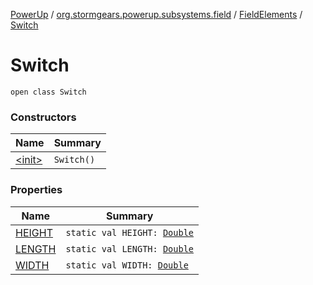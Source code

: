 [PowerUp](../../../index.md) / [org.stormgears.powerup.subsystems.field](../../index.md) / [FieldElements](../index.md) / [Switch](./index.md)

# Switch

`open class Switch`

### Constructors

| Name | Summary |
|---|---|
| [&lt;init&gt;](-init-.md) | `Switch()` |

### Properties

| Name | Summary |
|---|---|
| [HEIGHT](-h-e-i-g-h-t.md) | `static val HEIGHT: `[`Double`](https://kotlinlang.org/api/latest/jvm/stdlib/kotlin/-double/index.html) |
| [LENGTH](-l-e-n-g-t-h.md) | `static val LENGTH: `[`Double`](https://kotlinlang.org/api/latest/jvm/stdlib/kotlin/-double/index.html) |
| [WIDTH](-w-i-d-t-h.md) | `static val WIDTH: `[`Double`](https://kotlinlang.org/api/latest/jvm/stdlib/kotlin/-double/index.html) |
